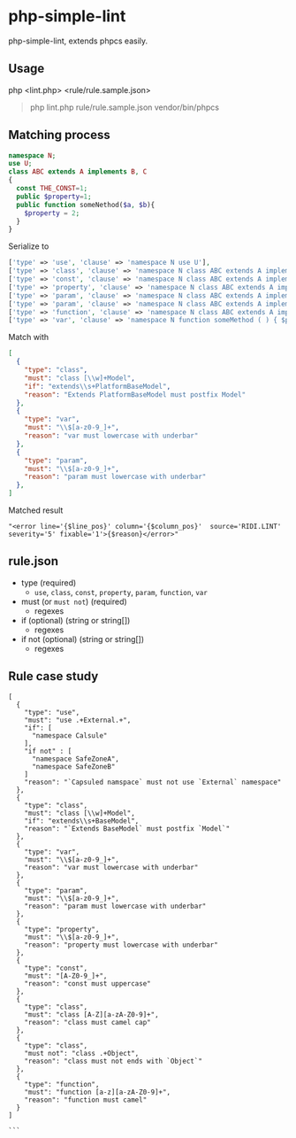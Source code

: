# php-simple-lint

php-simple-lint, extends phpcs easily.

## Usage

php <lint.php> <rule/rule.sample.json> <phpcs>

> php lint.php rule/rule.sample.json vendor/bin/phpcs

## Matching  process

```php
namespace N;
use U;
class ABC extends A implements B, C
{
  const THE_CONST=1;
  public $property=1;
  public function someNethod($a, $b){
    $property = 2;
  }
}
```

Serialize to

```php
['type' => 'use', 'clause' => 'namespace N use U'],
['type' => 'class', 'clause' => 'namespace N class ABC extends A implements B implements C'],
['type' => 'const', 'clause' => 'namespace N class ABC extends A implements B implements C { public THE_CONST'],
['type' => 'property', 'clause' => 'namespace N class ABC extends A implements B implements C { public $property'],
['type' => 'param', 'clause' => 'namespace N class ABC extends A implements B implements C { public function someMethod ( int $a'],
['type' => 'param', 'clause' => 'namespace N class ABC extends A implements B implements C { public function someMethod ( bool $b'],
['type' => 'function', 'clause' => 'namespace N class ABC extends A implements B implements C { public function someMethod ( )'],
['type' => 'var', 'clause' => 'namespace N function someMethod ( ) { $property'],
```

Match with

```json
[
  {
    "type": "class",
    "must": "class [\\w]+Model",
    "if": "extends\\s+PlatformBaseModel",
    "reason": "Extends PlatformBaseModel must postfix Model"
  },
  {
    "type": "var",
    "must": "\\$[a-z0-9_]+",
    "reason": "var must lowercase with underbar"
  },
  {
    "type": "param",
    "must": "\\$[a-z0-9_]+",
    "reason": "param must lowercase with underbar"
  },
]

```

Matched result

```
"<error line='{$line_pos}' column='{$column_pos}'  source='RIDI.LINT' severity='5' fixable='1'>{$reason}</error>"
```

## rule.json

- type (required)
  -  `use`, `class`, `const`, `property`, `param`, `function`, `var`
- must (or `must not`) (required)
  - regexes
- if (optional) (string or string[])
  - regexes
- if not (optional) (string or string[])
  - regexes

## Rule case study

````
[
  {
    "type": "use",
    "must": "use .+External.+",
    "if": [
      "namespace Calsule"
    ],
    "if not" : [
      "namespace SafeZoneA",
      "namespace SafeZoneB"
    ]
    "reason": "`Capsuled namspace` must not use `External` namespace"
  },
  {
    "type": "class",
    "must": "class [\\w]+Model",
    "if": "extends\\s+BaseModel",
    "reason": "`Extends BaseModel` must postfix `Model`"
  },
  {
    "type": "var",
    "must": "\\$[a-z0-9_]+",
    "reason": "var must lowercase with underbar"
  },
  {
    "type": "param",
    "must": "\\$[a-z0-9_]+",
    "reason": "param must lowercase with underbar"
  },
  {
    "type": "property",
    "must": "\\$[a-z0-9_]+",
    "reason": "property must lowercase with underbar"
  },
  {
    "type": "const",
    "must": "[A-Z0-9_]+",
    "reason": "const must uppercase"
  },
  {
    "type": "class",
    "must": "class [A-Z][a-zA-Z0-9]+",
    "reason": "class must camel cap"
  },
  {
    "type": "class",
    "must not": "class .+Object",
    "reason": "class must not ends with `Object`"
  },
  {
    "type": "function",
    "must": "function [a-z][a-zA-Z0-9]+",
    "reason": "function must camel"
  }
]

```

